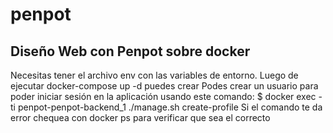 # penpot
## Diseño Web con Penpot sobre docker
Necesitas tener el archivo env con las variables de entorno.
Luego de ejecutar docker-compose up -d puedes crear
Podes crear un usuario para poder iniciar sesión en la aplicación usando este comando: $ docker exec -ti penpot-penpot-backend_1 ./manage.sh create-profile
Si el comando te da error chequea con docker ps para verificar que sea el correcto
